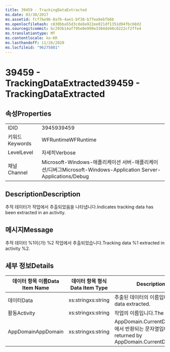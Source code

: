 ```yaml
---
title: 39459 - TrackingDataExtracted
ms.date: 03/30/2017
ms.assetid: fcf7be96-8a7b-4ae1-bf38-b77ea9ebfb6b
ms.openlocfilehash: c830bba55d3cde8a922ee021df1351d94fbcb8d2
ms.sourcegitcommit: bc293b14af795e0e999e3304dd40c0222cf2ffe4
ms.translationtype: MT
ms.contentlocale: ko-KR
ms.lasthandoff: 11/26/2020
ms.locfileid: "96275881"
---
```

# <a name="39459---trackingdataextracted"></a><span data-ttu-id="e344e-102">39459 - TrackingDataExtracted</span><span class="sxs-lookup"><span data-stu-id="e344e-102">39459 - TrackingDataExtracted</span></span>

## <a name="properties"></a><span data-ttu-id="e344e-103">속성</span><span class="sxs-lookup"><span data-stu-id="e344e-103">Properties</span></span>  
  
|||  
|-|-|  
|<span data-ttu-id="e344e-104">ID</span><span class="sxs-lookup"><span data-stu-id="e344e-104">ID</span></span>|<span data-ttu-id="e344e-105">39459</span><span class="sxs-lookup"><span data-stu-id="e344e-105">39459</span></span>|  
|<span data-ttu-id="e344e-106">키워드</span><span class="sxs-lookup"><span data-stu-id="e344e-106">Keywords</span></span>|<span data-ttu-id="e344e-107">WFRuntime</span><span class="sxs-lookup"><span data-stu-id="e344e-107">WFRuntime</span></span>|  
|<span data-ttu-id="e344e-108">Level</span><span class="sxs-lookup"><span data-stu-id="e344e-108">Level</span></span>|<span data-ttu-id="e344e-109">자세히</span><span class="sxs-lookup"><span data-stu-id="e344e-109">Verbose</span></span>|  
|<span data-ttu-id="e344e-110">채널</span><span class="sxs-lookup"><span data-stu-id="e344e-110">Channel</span></span>|<span data-ttu-id="e344e-111">Microsoft-Windows-애플리케이션 서버-애플리케이션/디버그</span><span class="sxs-lookup"><span data-stu-id="e344e-111">Microsoft-Windows-Application Server-Applications/Debug</span></span>|  
  
## <a name="description"></a><span data-ttu-id="e344e-112">Description</span><span class="sxs-lookup"><span data-stu-id="e344e-112">Description</span></span>  

 <span data-ttu-id="e344e-113">추적 데이터가 작업에서 추출되었음을 나타냅니다.</span><span class="sxs-lookup"><span data-stu-id="e344e-113">Indicates tracking data has been extracted in an activity.</span></span>  
  
## <a name="message"></a><span data-ttu-id="e344e-114">메시지</span><span class="sxs-lookup"><span data-stu-id="e344e-114">Message</span></span>  

 <span data-ttu-id="e344e-115">추적 데이터 %1이(가) %2 작업에서 추출되었습니다.</span><span class="sxs-lookup"><span data-stu-id="e344e-115">Tracking data %1 extracted in activity %2.</span></span>  
  
## <a name="details"></a><span data-ttu-id="e344e-116">세부 정보</span><span class="sxs-lookup"><span data-stu-id="e344e-116">Details</span></span>  
  
|<span data-ttu-id="e344e-117">데이터 항목 이름</span><span class="sxs-lookup"><span data-stu-id="e344e-117">Data Item Name</span></span>|<span data-ttu-id="e344e-118">데이터 항목 형식</span><span class="sxs-lookup"><span data-stu-id="e344e-118">Data Item Type</span></span>|<span data-ttu-id="e344e-119">Description</span><span class="sxs-lookup"><span data-stu-id="e344e-119">Description</span></span>|  
|--------------------|--------------------|-----------------|  
|<span data-ttu-id="e344e-120">데이터</span><span class="sxs-lookup"><span data-stu-id="e344e-120">Data</span></span>|<span data-ttu-id="e344e-121">xs:string</span><span class="sxs-lookup"><span data-stu-id="e344e-121">xs:string</span></span>|<span data-ttu-id="e344e-122">추출된 데이터의 이름입니다.</span><span class="sxs-lookup"><span data-stu-id="e344e-122">The name of the data extracted.</span></span>|  
|<span data-ttu-id="e344e-123">활동</span><span class="sxs-lookup"><span data-stu-id="e344e-123">Activity</span></span>|<span data-ttu-id="e344e-124">xs:string</span><span class="sxs-lookup"><span data-stu-id="e344e-124">xs:string</span></span>|<span data-ttu-id="e344e-125">작업의 이름입니다.</span><span class="sxs-lookup"><span data-stu-id="e344e-125">The name of the activity.</span></span>|  
|<span data-ttu-id="e344e-126">AppDomain</span><span class="sxs-lookup"><span data-stu-id="e344e-126">AppDomain</span></span>|<span data-ttu-id="e344e-127">xs:string</span><span class="sxs-lookup"><span data-stu-id="e344e-127">xs:string</span></span>|<span data-ttu-id="e344e-128">AppDomain.CurrentDomain.FriendlyName에서 반환되는 문자열입니다.</span><span class="sxs-lookup"><span data-stu-id="e344e-128">The string returned by AppDomain.CurrentDomain.FriendlyName.</span></span>|
